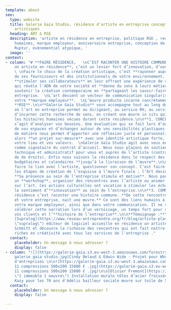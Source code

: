 ```yaml
---
template: about
seo:
  type: website
  title: Galerie Gaia Studio, résidence d'artiste en entreprise conception de projets
    artistiques
  heading: ART & RSE
  description: 'artiste en résidence en entreprise, politique RSE , recyclage, ressources
    humaines, marque employeur, anniversaire entreprise, conception de projet artistique
    Ruptur, évènementiel atypique, '
  image: ''
content:
- column: "# **FAIRE RÉSIDENCE,   \nC’EST RACONTER UNE HISTOIRE COMMUNE**\n\n**Accueillir
    un artiste en résidence**, c’est un levier fort d’innovation, d’ouverture et d’audace.
    \ \nFaire le choix de la création artistique, c’est **rayonner auprès de sa clientèle**,
    de ses fournisseurs et des institutionnels de votre environnement.             C’est
    **stimuler ses collaborateurs** en leur offrant une expérience de coproduction
    qui révèle l'ADN de votre société et **donne du sens à leurs métiers.**  \nC’est
    soutenir la création contemporaine en **partageant les savoir-faire** de votre
    entreprise.  \nL’art devient un vecteur de communication singularisant et cultive
    votre **marque employeur**.  \nL’œuvre produite incarne concrètement votre politique
    **RSE**.\n\n**Galerie Gaïa Studio** vous accompagne tout au long de ce projet
    où l’art en entreprise permet au dirigeant, au service RH, au service de communication
    d’incarner cette recherche de sens, en créant une œuvre in situ qui racontera
    les histoires humaines vécues durant cette résidence.\n\n**1. CONCEVOIR**\n\nIl
    s’agit d’analyser vos besoins. Une évaluation qui se fait lors d’entretiens, d’études
    de vos espaces et d’échanges autour de vos sensibilités plastiques. Cette récolte
    de matière nous permet d’apporter une réflexion juste et personnalisée. Nous développons
    alors **un projet sur-mesure** avec une identité artistique forte, qui sublime
    votre lieu et vos valeurs.  \nGalerie Gaïa Studio agit avec vous en **co-responsabilité**
    comme signataire du contrat d’accueil. Nous nous plaçons en soutien critique,
    technique et administratif pour vous et auprès de l’artiste (contrats, cession
    de de droits). Enfin nous suivons la résidence dans le respect des contraintes
    budgétaires et calendaires **jusqu’à la livraison de l’œuvre**.\n\n**2. PRODUIRE**\n\nC’est
    faire le lien avec l’artiste, questionner son concept. C’est faire partie de toutes
    les étapes de création de l’esquisse à l’œuvre finale : l’Art devient un outil.
    **Sa présence au sein de l’entreprise stimule et motive**. Nous pouvons proposer
    un **workshop**, organiser des rencontres avec l’artiste ou animer des conférences
    sur l’art. Ces actions culturelles ont vocation à stimuler les échanges et développer
    le sentiment d’**innovation** au sein de l’entreprise.\n\n**3. COMMUNIQUER**\n\nFaire
    résidence c’est raconter une histoire commune. **De cette rencontre entre un artiste
    et votre entreprise, nait une œuvre.** Ce sont des liens humains à valoriser pour
    votre marque employeur, ainsi que dans votre communication. Il ne reste plus qu’a
    célébrer cette narration lors d’un vernissage, un temps fort pour vos collaborateurs,
    vos clients et l’**histoire de l’entreprise**.\n\n**Témoignage :**\n\nEntreprise
    [Supralog](https://www.reseau-entreprendre.org/fr/blog/artiste-plasticien-en-residence-dans-une-entreprise/
    \"supralog\") éditeur de logiciel accueille en résidence un artiste  Matthieu
    Schmitt et découvre la richesse des rencontres qui ont fait naître des interactions
    riches en créativité avec tous les services de l'entreprise ."
  contact:
    placeholder: Un message à nous adresser ?
    display: false
- column: "![](https://galerie-gaia.s3.eu-west-3.amazonaws.com/forestry/whome projet
    galerie gaia studio.jpg)Cindy Belaud & Edwin Wide - Projet pour Whome Immobilier
    d'entreprises \n\n![https://galerie-gaia.s3.eu-west-3.amazonaws.com/forestry/mural
    11 compressions 500x200 15000 € .jpg](https://galerie-gaia.s3.eu-west-3.amazonaws.com/forestry/mural
    11 compressions 500x200 15000 € .jpg)\n\n[Olivier Fremont](https://galeriegaia.fr/artists/olivier-fremont/
    \"1 immeuble 1 oeuvre\") Installation murale tôles d’acier froissées 6m x 3m\n\n![](https://galerie-gaia.s3.eu-west-3.amazonaws.com/forestry/galeriegaia@kazy-adelis.JPG)
    Kazy pour les 70 ans d'Adélis bailleur sociale œuvre sur toile de 5m x 3m"
  contact:
    placeholder: Un message à nous adresser ?
    display: false

---
```

